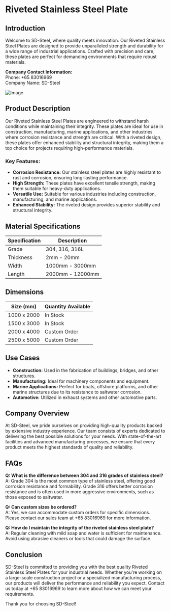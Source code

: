 # Riveted Stainless Steel Plate

## Introduction
Welcome to SD-Steel, where quality meets innovation. Our Riveted Stainless Steel Plates are designed to provide unparalleled strength and durability for a wide range of industrial applications. Crafted with precision and care, these plates are perfect for demanding environments that require robust materials.

**Company Contact Information:**  
Phone: +65 83016969  
Company Name: SD-Steel

![Image](https://github.com/user-attachments/assets/2567258e-e124-4816-932d-1809bd27ef0b)

## Product Description
Our Riveted Stainless Steel Plates are engineered to withstand harsh conditions while maintaining their integrity. These plates are ideal for use in construction, manufacturing, marine applications, and other industries where corrosion resistance and strength are critical. With a riveted design, these plates offer enhanced stability and structural integrity, making them a top choice for projects requiring high-performance materials.

### Key Features:
- **Corrosion Resistance:** Our stainless steel plates are highly resistant to rust and corrosion, ensuring long-lasting performance.
- **High Strength:** These plates have excellent tensile strength, making them suitable for heavy-duty applications.
- **Versatile Use:** Suitable for various industries including construction, manufacturing, and marine applications.
- **Enhanced Stability:** The riveted design provides superior stability and structural integrity.

## Material Specifications
| Specification | Description |
|---------------|-------------|
| Grade         | 304, 316, 316L |
| Thickness     | 2mm - 20mm   |
| Width         | 1000mm - 3000mm |
| Length        | 2000mm - 12000mm |

## Dimensions
| Size (mm) | Quantity Available |
|-----------|--------------------|
| 1000 x 2000 | In Stock          |
| 1500 x 3000 | In Stock          |
| 2000 x 4000 | Custom Order      |
| 2500 x 5000 | Custom Order      |

## Use Cases
- **Construction:** Used in the fabrication of buildings, bridges, and other structures.
- **Manufacturing:** Ideal for machinery components and equipment.
- **Marine Applications:** Perfect for boats, offshore platforms, and other marine structures due to its resistance to saltwater corrosion.
- **Automotive:** Utilized in exhaust systems and other automotive parts.

## Company Overview
At SD-Steel, we pride ourselves on providing high-quality products backed by extensive industry experience. Our team consists of experts dedicated to delivering the best possible solutions for your needs. With state-of-the-art facilities and advanced manufacturing processes, we ensure that every product meets the highest standards of quality and reliability.

## FAQs
**Q: What is the difference between 304 and 316 grades of stainless steel?**  
A: Grade 304 is the most common type of stainless steel, offering good corrosion resistance and formability. Grade 316 offers better corrosion resistance and is often used in more aggressive environments, such as those exposed to saltwater.

**Q: Can custom sizes be ordered?**  
A: Yes, we can accommodate custom orders for specific dimensions. Please contact our sales team at +65 83016969 for more information.

**Q: How do I maintain the integrity of the riveted stainless steel plate?**  
A: Regular cleaning with mild soap and water is sufficient for maintenance. Avoid using abrasive cleaners or tools that could damage the surface.

## Conclusion
SD-Steel is committed to providing you with the best quality Riveted Stainless Steel Plates for your industrial needs. Whether you're working on a large-scale construction project or a specialized manufacturing process, our products will deliver the performance and reliability you expect. Contact us today at +65 83016969 to learn more about how we can meet your requirements.

Thank you for choosing SD-Steel!